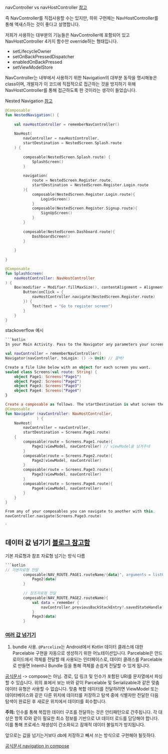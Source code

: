 navController vs navHostController [참고](https://jgeun97.tistory.com/334)

즉 NavController를 직접사용할 수는 있지만, 하위 구현체는 NavHostController를 통해 액새스하는 것이 좋다고 설명합니다.

저희가 사용하는 대부분의 기능들은 NavController에 포함되어 있고 NavHostController 4가지 함수만 override하는 형태입니다.

- setLifecycleOwner
- setOnBackPressedDispatcher
- enabledOnBackPressed
- setViewModelStore

NavController는 내부에서 사용하기 위한 Navigation의 대부분 동작을 명시해놓은 class이며, 개발자가 이 코드에 직접적으로 접근하는 것을 방지하기 위해 NavHostController를 통해 접근하도록 한 것이라는 생각이 들었습니다.

Nested Navigation [참고](https://nameisjayant.medium.com/nested-navigation-in-jetpack-compose-597ecdc6eebb)
```kotlin
@Composable  
fun NestedNavigation() {  
  
	val navHostController = rememberNavController()  
	  
	NavHost(  
		navController = navHostController,  
		startDestination = NestedScreen.Splash.route  
	) {  
	  
		composable(NestedScreen.Splash.route) {  
			SplashScreen()  
		}  
		  
		navigation(  
			route = NestedScreen.Register.route,  
			startDestination = NestedScreen.Register.Login.route  
		){  
			composable(NestedScreen.Register.Login.route){  
				LoginScreen()  
			}  
			composable(NestedScreen.Register.Signup.route){  
				SignUpScreen()  
			}  
		}  
		  
		composable(NestedScreen.Dashboard.route){  
			DashboardScreen()  
		}  
	  
	}  
  
}
```

```kotlin
@Composable  
fun SplashScreen(  
	navHostController: NavHostController  
) {  
	Box(modifier = Modifier.fillMaxSize(), contentAlignment = Alignment.Center) {  
		Button(onClick = {  
			navHostController.navigate(NestedScreen.Register.route)  
		}) {  
			Text(text = "Go to register screen")  
		}  
	}  
}
```



stackoverflow 예시
```kotlin
```kotlin
In your Main Activity. Pass to the Navigator any parameters your screens will need such as viewModels.

val navController = rememberNavController()
Navigator(navController, toLogin: () -> Unit) // 콜백?

Create a file like below with an object for each screen you want.
sealed class Screens(val route: String) {
    object Page1: Screens("Page1")
    object Page2: Screens("Page2")
    object Page3: Screens("Page3")
    object Page4: Screens("Page4")
}

Create a composable as follows. The startDestination is what screen the app will open to when started.
@Composable
fun Navigator (navController: NavHostController,
              ) {
    NavHost(
        navController = navController,
        startDestination = Screens.Page1.route)
    {
        composable(route = Screens.Page1.route){ 
            Page1(viewModel, navController) // viewModel을 넘겨주네
        }
        composable(route = Screens.Page2.route){
            Page2(viewModel, navController)
        }
        composable(route = Screens.Page3.route){
            Page3(viewModel, navController)
        }
        composable(route = Screens.Page4.route){
            Page4(viewModel, navController)
        }
    }
}

From any of your composables you can navigate to another with this.
navController.navigate(Screens.Page3.route)
```
`

## 데이터 값 넘기기 [블로그 참고함](https://velog.io/@zinkiki/AndroidCompose-navigation%EB%84%A4%EB%B9%84%EA%B2%8C%EC%9D%B4%EC%85%98-%EA%B5%AC%ED%98%84)

기본 자료형과 참조 자료형 넘기는 방식 다름
```Kotlin
```kotlin
// 기본자료형 전달
        composable(NAV_ROUTE.PAGE1.routeName/{data}", arguments = listOf(navArgument("data"){type = NavType.IntType})){
        	Page2(data)
        }
        
        // 참조자료형 전달
        composable(NAV_ROUTE.PAGE2.routeName){
        	val data = remember {
                navController.previousBackStackEntry?.savedStateHandle?.get<TestData>("data")
            }
        	Page3(data)
        }
```


### [여러 값 넘기기](https://workspace-dev.medium.com/navigation-compose%EC%97%90%EC%84%9C-argument%EB%A1%9C-bundle%EC%9D%84-%EC%82%AC%EC%9A%A9%ED%95%98%EA%B8%B0-beb119d5500b)
1. bundle 사용.
	`@Parcelize`는 Android에서 Kotlin 데이터 클래스에 대한 Parcelable 구현을 자동으로 생성하기 위한 어노테이션입니다. Parcelable은 안드로이드에서 객체를 전달할 때 사용되는 인터페이스로, 데이터 클래스를 Parcelable로 만들면 Intent나 Bundle 등을 통해 객체를 손쉽게 전달할 수 있게 됩니다.

[공식문서](https://developer.android.com/guide/navigation/navigation-pass-data?hl=ko) -> compose는 아님.
경로, 딥 링크 및 인수가 포함된 URI를 문자열에서 파싱할 수 있습니다. 위의 표에서 보는 바와 같이 Parcelable 및 Serializable과 같은 맞춤 데이터 유형은 사용할 수 없습니다. 맞춤 복합 데이터를 전달하려면 ViewModel 또는 데이터베이스와 같은 다른 위치에 데이터를 저장하고 탐색 중에 식별자만 전달한 다음 탐색이 완료된 후 새로운 위치에서 데이터를 회수합니다.

**주의:** 인수를 통해 복잡한 데이터 구조를 전달하는 것은 안티패턴으로 간주됩니다. 각 대상은 항목 ID와 같이 필요한 최소 정보를 기반으로 UI 데이터 로드를 담당해야 합니다. 이를 통해 프로세스 재생성이 간소화되고 잠재적 데이터 불일치가 방지됩니다.


앞으로는 값을 넘기는거보다 db에 저장하고 빼서 쓰는 방식으로 구현해야 될듯하다.

[공식문서 navigation in compose](https://developer.android.com/jetpack/compose/navigation?hl=ko)

